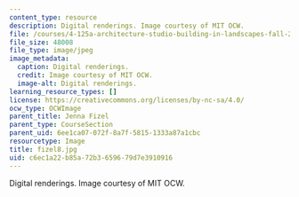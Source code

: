 ```yaml
---
content_type: resource
description: Digital renderings. Image courtesy of MIT OCW.
file: /courses/4-125a-architecture-studio-building-in-landscapes-fall-2005/c6ec1a22b85a72b3659679d7e3910916_fizel8.jpg
file_size: 48008
file_type: image/jpeg
image_metadata:
  caption: Digital renderings.
  credit: Image courtesy of MIT OCW.
  image-alt: Digital renderings.
learning_resource_types: []
license: https://creativecommons.org/licenses/by-nc-sa/4.0/
ocw_type: OCWImage
parent_title: Jenna Fizel
parent_type: CourseSection
parent_uid: 6ee1ca07-072f-8a7f-5815-1333a87a1cbc
resourcetype: Image
title: fizel8.jpg
uid: c6ec1a22-b85a-72b3-6596-79d7e3910916
---
```

Digital renderings. Image courtesy of MIT OCW.